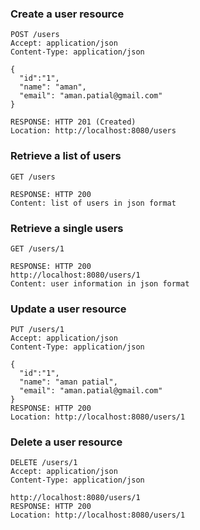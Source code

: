 ### Create a user resource
```
POST /users
Accept: application/json
Content-Type: application/json

{
  "id":"1",
  "name": "aman",
  "email": "aman.patial@gmail.com"
}

RESPONSE: HTTP 201 (Created)
Location: http://localhost:8080/users

```

### Retrieve a list of users
```
GET /users

RESPONSE: HTTP 200
Content: list of users in json format
```

### Retrieve a single users
```
GET /users/1

RESPONSE: HTTP 200
http://localhost:8080/users/1
Content: user information in json format
```

### Update a user resource
```
PUT /users/1
Accept: application/json
Content-Type: application/json

{
  "id":"1",
  "name": "aman patial",
  "email": "aman.patial@gmail.com"
}
RESPONSE: HTTP 200
Location: http://localhost:8080/users/1

```
### Delete a user resource
```
DELETE /users/1
Accept: application/json
Content-Type: application/json

http://localhost:8080/users/1
RESPONSE: HTTP 200
Location: http://localhost:8080/users/1
```